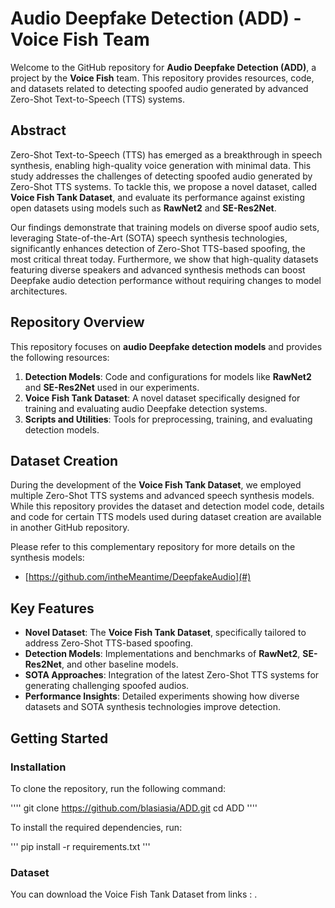 # Audio Deepfake Detection (ADD) - Voice Fish Team

Welcome to the GitHub repository for **Audio Deepfake Detection (ADD)**, a project by the **Voice Fish** team. This repository provides resources, code, and datasets related to detecting spoofed audio generated by advanced Zero-Shot Text-to-Speech (TTS) systems.

## Abstract

Zero-Shot Text-to-Speech (TTS) has emerged as a breakthrough in speech synthesis, enabling high-quality voice generation with minimal data. This study addresses the challenges of detecting spoofed audio generated by Zero-Shot TTS systems. To tackle this, we propose a novel dataset, called **Voice Fish Tank Dataset**, and evaluate its performance against existing open datasets using models such as **RawNet2** and **SE-Res2Net**.

Our findings demonstrate that training models on diverse spoof audio sets, leveraging State-of-the-Art (SOTA) speech synthesis technologies, significantly enhances detection of Zero-Shot TTS-based spoofing, the most critical threat today. Furthermore, we show that high-quality datasets featuring diverse speakers and advanced synthesis methods can boost Deepfake audio detection performance without requiring changes to model architectures.

## Repository Overview

This repository focuses on **audio Deepfake detection models** and provides the following resources:

1. **Detection Models**: Code and configurations for models like **RawNet2** and **SE-Res2Net** used in our experiments.
2. **Voice Fish Tank Dataset**: A novel dataset specifically designed for training and evaluating audio Deepfake detection systems.
3. **Scripts and Utilities**: Tools for preprocessing, training, and evaluating detection models.

## Dataset Creation

During the development of the **Voice Fish Tank Dataset**, we employed multiple Zero-Shot TTS systems and advanced speech synthesis models. While this repository provides the dataset and detection model code, details and code for certain TTS models used during dataset creation are available in another GitHub repository.

Please refer to this complementary repository for more details on the synthesis models:
- [https://github.com/intheMeantime/DeepfakeAudio](#)

## Key Features

- **Novel Dataset**: The **Voice Fish Tank Dataset**, specifically tailored to address Zero-Shot TTS-based spoofing.
- **Detection Models**: Implementations and benchmarks of **RawNet2**, **SE-Res2Net**, and other baseline models.
- **SOTA Approaches**: Integration of the latest Zero-Shot TTS systems for generating challenging spoofed audios.
- **Performance Insights**: Detailed experiments showing how diverse datasets and SOTA synthesis technologies improve detection.

## Getting Started

### Installation

To clone the repository, run the following command:

''''
git clone https://github.com/blasiasia/ADD.git
cd ADD
''''

To install the required dependencies, run:

'''
pip install -r requirements.txt
'''

### Dataset
You can download the Voice Fish Tank Dataset from links : .
